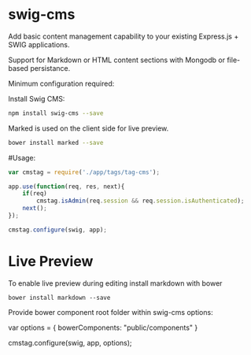 swig-cms
========

Add basic content management capability to your existing Express.js + SWIG applications.

Support for Markdown or HTML content sections with Mongodb or file-based persistance.

Minimum configuration required:

Install Swig CMS:

```sh
npm install swig-cms --save
```

Marked is used on the client side for live preview.

```sh
bower install marked --save
```

#Usage:
```js
var cmstag = require('./app/tags/tag-cms');

app.use(function(req, res, next){
    if(req)
        cmstag.isAdmin(req.session && req.session.isAuthenticated);
    next();
});

cmstag.configure(swig, app);
```

Live Preview
========

To enable live preview during editing install markdown with bower
```
bower install markdown --save
```

Provide bower component root folder within swig-cms options:

var options = { bowerComponents: "public/components" }

cmstag.configure(swig, app, options);